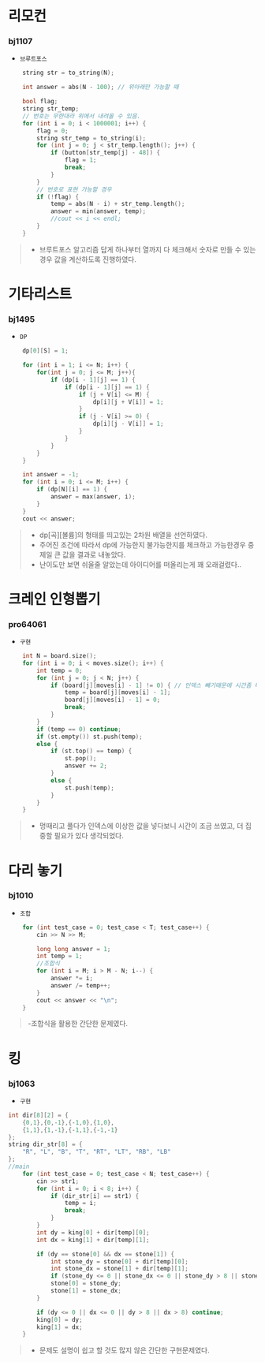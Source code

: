 ﻿
# 리모컨
### bj1107
+ `브루트포스`
```c++
	string str = to_string(N);

	int answer = abs(N - 100); // 위아래만 가능할 때

	bool flag;
	string str_temp;
	// 번호는 무한대라 위에서 내려올 수 있음.
	for (int i = 0; i < 1000001; i++) {
		flag = 0;
		string str_temp = to_string(i);
		for (int j = 0; j < str_temp.length(); j++) {
			if (button[str_temp[j] - 48]) {
				flag = 1;
				break;
			}
		}
		// 번호로 표현 가능할 경우
		if (!flag) {
			temp = abs(N - i) + str_temp.length();
			answer = min(answer, temp);
			//cout << i << endl;
		}
	}
```
>-  브루트포스 알고리즘 답게 하나부터 열까지 다 체크해서 숫자로 만들 수 있는 경우 값을 계산하도록 진행하였다.


# 기타리스트
### bj1495
- `DP`
```c++
	dp[0][S] = 1;

	for (int i = 1; i <= N; i++) {
		for(int j = 0; j <= M; j++){
			if (dp[i - 1][j] == 1) {
				if (dp[i - 1][j] == 1) {
					if (j + V[i] <= M) {
						dp[i][j + V[i]] = 1;
					}
					if (j - V[i] >= 0) {
						dp[i][j - V[i]] = 1;
					}
				}
			}
		}
	}

	int answer = -1;
	for (int i = 0; i <= M; i++) {
		if (dp[N][i] == 1) {
			answer = max(answer, i);
		}
	}
	cout << answer;
```
> - dp[곡][볼륨]의 형태를 띄고있는 2차원 배열을 선언하였다.
> - 주어진 조건에 따라서 dp에 가능한지 불가능한지를 체크하고 가능한경우 중 제일 큰 값을 결과로 내놓았다.
> - 난이도만 보면 쉬울줄 알았는데 아이디어를 떠올리는게 꽤 오래걸렸다..

# 크레인 인형뽑기
### pro64061
- `구현`
```c++
    int N = board.size();
    for (int i = 0; i < moves.size(); i++) {
        int temp = 0;
        for (int j = 0; j < N; j++) {
            if (board[j][moves[i] - 1] != 0) { // 인덱스 빼기때문에 시간좀 버렸다..
                temp = board[j][moves[i] - 1];
                board[j][moves[i] - 1] = 0;
                break;
            }
        }
        if (temp == 0) continue;
        if (st.empty()) st.push(temp);
        else {
            if (st.top() == temp) {
                st.pop();
                answer += 2;
            }
            else {
                st.push(temp);
            }
        }
    }
```
> - 멍때리고 풀다가 인덱스에 이상한 값을 넣다보니 시간이 조금 쓰였고, 더 집중할 필요가 있다 생각되었다.

# 다리 놓기
### bj1010
- `조합`
```c++
	for (int test_case = 0; test_case < T; test_case++) {
		cin >> N >> M;

		long long answer = 1;
		int temp = 1;
		//조합식
		for (int i = M; i > M - N; i--) {
			answer *= i;
			answer /= temp++;
		}
		cout << answer << "\n";
	}
```
>-조합식을 활용한 간단한 문제였다.


# 킹
### bj1063
- `구현`
```c++
int dir[8][2] = {
	{0,1},{0,-1},{-1,0},{1,0},
	{1,1},{1,-1},{-1,1},{-1,-1}
};
string dir_str[8] = {
	"R", "L", "B", "T", "RT", "LT", "RB", "LB"
};
//main
	for (int test_case = 0; test_case < N; test_case++) {
		cin >> str1;
		for (int i = 0; i < 8; i++) {
			if (dir_str[i] == str1) {
				temp = i;
				break;
			}
		}
		int dy = king[0] + dir[temp][0];
		int dx = king[1] + dir[temp][1];

		if (dy == stone[0] && dx == stone[1]) {
			int stone_dy = stone[0] + dir[temp][0];
			int stone_dx = stone[1] + dir[temp][1];
			if (stone_dy <= 0 || stone_dx <= 0 || stone_dy > 8 || stone_dx > 8) continue;
			stone[0] = stone_dy;
			stone[1] = stone_dx;
		}

		if (dy <= 0 || dx <= 0 || dy > 8 || dx > 8) continue;
		king[0] = dy;
		king[1] = dx;
	}
```
>- 문제도 설명이 쉽고 할 것도 많지 않은 간단한 구현문제였다.

